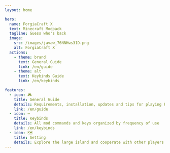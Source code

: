```yaml
---
layout: home

hero:
  name: ForgiaCraft X
  text: Minecraft Modpack
  tagline: Guess who's back
  image:
    src: /images/javaw_76NNHws31D.png
    alt: ForgiaCraft X
  actions:
    - theme: brand
      text: General Guide
      link: /en/guide
    - theme: alt
      text: Keybinds Guide
      link: /en/keybinds

features:
  - icon: 🎮
    title: General Guide
    details: Requirements, installation, updates and tips for playing ForgiaCraft X
    link: /en/guide
  - icon: ⌨️
    title: Keybinds
    details: All mod commands and keys organized by frequency of use
    link: /en/keybinds
  - icon: 🗺️
    title: Setting
    details: Explore the large island and cooperate with other players
---
```

